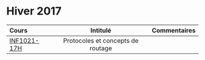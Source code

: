 # Hiver 2017

| Cours                                                       | Intitulé                                  |  Commentaires    |
|:------------------------------------------------------------|:-----------------------------------------:|------------------|  
| [INF1021-17H](https://github.com/CollegeBoreal/INF1021-17H) | Protocoles et concepts de routage         |                  |




